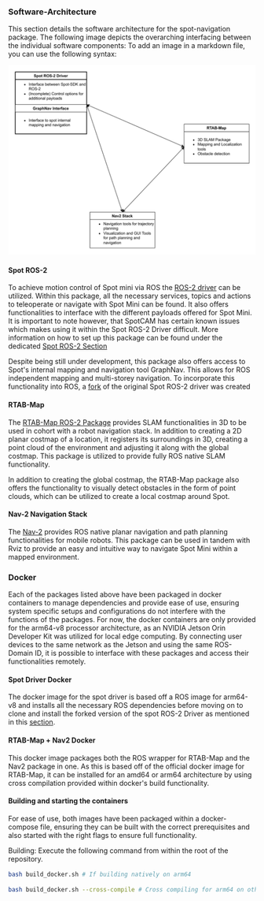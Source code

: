 ### Software-Architecture 
This section details the software architecture for the spot-navigation package. The following image depicts the overarching interfacing between the individual software components: 
To add an image in a markdown file, you can use the following syntax:

![Software Architecture](images/spot_architektur.drawio.svg)

#### Spot ROS-2
To achieve motion control of Spot mini via ROS the [ROS-2 driver](https://github.com/bdaiinstitute/spot_ros2) can be utilized. Within this package, all the necessary services, topics and actions to teleoperate or navigate with Spot Mini can be found. It also offers functionalities to interface with the different payloads offered for Spot Mini. It is important to note however, that SpotCAM has certain known issues which makes using it within the Spot ROS-2 Driver difficult. More information on how to set up this package can be found under the dedicated [Spot ROS-2 Section](#ros-2-driver-spot)

Despite being still under development, this package also offers access to Spot's internal mapping and navigation tool GraphNav. This allows for ROS independent mapping and multi-storey navigation. To incorporate this functionality into ROS, a [fork](https://github.com/Banane01/spot_ros2) of the original Spot ROS-2 driver was created


#### RTAB-Map
The [RTAB-Map ROS-2 Package](https://github.com/introlab/rtabmap_ros/tree/ros2) provides SLAM functionalities in 3D to be used in cohort with a robot navigation stack. In addition to creating a 2D planar costmap of a location, it registers its surroundings in 3D, creating a point cloud of the environment and adjusting it along with the global costmap. This package is utilized to provide fully ROS native SLAM functionality.

In addition to creating the global costmap, the RTAB-Map package also offers the functionality to visually detect obstacles in the form of point clouds, which can be utilized to create a local costmap around Spot. 


#### Nav-2 Navigation Stack
The [Nav-2](https://docs.nav2.org/) provides ROS native planar navigation and path planning functionalities for mobile robots. This package can be used in tandem with Rviz to provide an easy and intuitive way to navigate Spot Mini within a mapped environment. 



### Docker
Each of the packages listed above have been packaged in docker containers to manage dependencies and provide ease of use, ensuring system specific setups and configurations do not interfere with the functions of the packages. For now, the docker containers are only provided for the arm64-v8 processor architecture, as an NVIDIA Jetson Orin Developer Kit was utilized for local edge computing. By connecting user devices to the same network as the Jetson and using the same ROS-Domain ID, it is possible to interface with these packages and access their functionalities remotely. 

#### Spot Driver Docker
The docker image for the spot driver is based off a ROS image for arm64-v8 and installs all the necessary ROS dependencies before moving on to clone and install the forked version of the spot ROS-2 Driver as mentioned in this [section](#spot-ros-2). 

#### RTAB-Map + Nav2 Docker
This docker image packages both the ROS wrapper for RTAB-Map and the Nav2 package in one. As this is based off of the official docker image for RTAB-Map, it can be installed for an amd64 or arm64 architecture by using cross compilation provided within docker's build functionality. 

#### Building and starting the containers
For ease of use, both images have been packaged within a docker-compose file, ensuring they can be built with the correct prerequisites and also started with the right flags to ensure full functionality. 

Building:
Execute the following command from within the root of the repository.
```bash
bash build_docker.sh # If building natively on arm64
```

```bash
bash build_docker.sh --cross-compile # Cross compiling for arm64 on other host architectures
```


